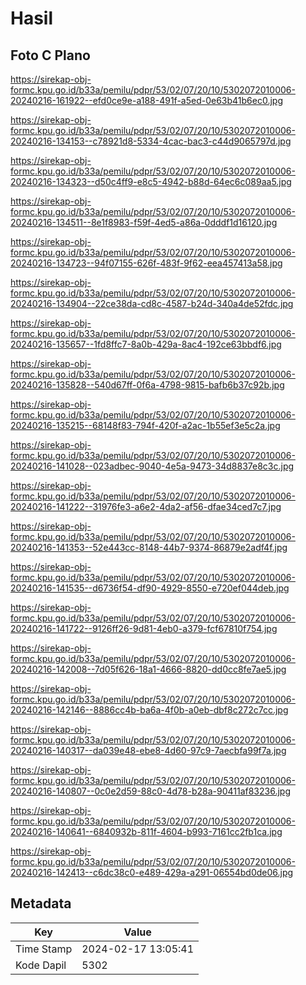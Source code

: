 # Hasil

## Foto C Plano

https://sirekap-obj-formc.kpu.go.id/b33a/pemilu/pdpr/53/02/07/20/10/5302072010006-20240216-161922--efd0ce9e-a188-491f-a5ed-0e63b41b6ec0.jpg

https://sirekap-obj-formc.kpu.go.id/b33a/pemilu/pdpr/53/02/07/20/10/5302072010006-20240216-134153--c78921d8-5334-4cac-bac3-c44d9065797d.jpg

https://sirekap-obj-formc.kpu.go.id/b33a/pemilu/pdpr/53/02/07/20/10/5302072010006-20240216-134323--d50c4ff9-e8c5-4942-b88d-64ec6c089aa5.jpg

https://sirekap-obj-formc.kpu.go.id/b33a/pemilu/pdpr/53/02/07/20/10/5302072010006-20240216-134511--8e1f8983-f59f-4ed5-a86a-0dddf1d16120.jpg

https://sirekap-obj-formc.kpu.go.id/b33a/pemilu/pdpr/53/02/07/20/10/5302072010006-20240216-134723--94f07155-626f-483f-9f62-eea457413a58.jpg

https://sirekap-obj-formc.kpu.go.id/b33a/pemilu/pdpr/53/02/07/20/10/5302072010006-20240216-134904--22ce38da-cd8c-4587-b24d-340a4de52fdc.jpg

https://sirekap-obj-formc.kpu.go.id/b33a/pemilu/pdpr/53/02/07/20/10/5302072010006-20240216-135657--1fd8ffc7-8a0b-429a-8ac4-192ce63bbdf6.jpg

https://sirekap-obj-formc.kpu.go.id/b33a/pemilu/pdpr/53/02/07/20/10/5302072010006-20240216-135828--540d67ff-0f6a-4798-9815-bafb6b37c92b.jpg

https://sirekap-obj-formc.kpu.go.id/b33a/pemilu/pdpr/53/02/07/20/10/5302072010006-20240216-135215--68148f83-794f-420f-a2ac-1b55ef3e5c2a.jpg

https://sirekap-obj-formc.kpu.go.id/b33a/pemilu/pdpr/53/02/07/20/10/5302072010006-20240216-141028--023adbec-9040-4e5a-9473-34d8837e8c3c.jpg

https://sirekap-obj-formc.kpu.go.id/b33a/pemilu/pdpr/53/02/07/20/10/5302072010006-20240216-141222--31976fe3-a6e2-4da2-af56-dfae34ced7c7.jpg

https://sirekap-obj-formc.kpu.go.id/b33a/pemilu/pdpr/53/02/07/20/10/5302072010006-20240216-141353--52e443cc-8148-44b7-9374-86879e2adf4f.jpg

https://sirekap-obj-formc.kpu.go.id/b33a/pemilu/pdpr/53/02/07/20/10/5302072010006-20240216-141535--d6736f54-df90-4929-8550-e720ef044deb.jpg

https://sirekap-obj-formc.kpu.go.id/b33a/pemilu/pdpr/53/02/07/20/10/5302072010006-20240216-141722--9126ff26-9d81-4eb0-a379-fcf67810f754.jpg

https://sirekap-obj-formc.kpu.go.id/b33a/pemilu/pdpr/53/02/07/20/10/5302072010006-20240216-142008--7d05f626-18a1-4666-8820-dd0cc8fe7ae5.jpg

https://sirekap-obj-formc.kpu.go.id/b33a/pemilu/pdpr/53/02/07/20/10/5302072010006-20240216-142146--8886cc4b-ba6a-4f0b-a0eb-dbf8c272c7cc.jpg

https://sirekap-obj-formc.kpu.go.id/b33a/pemilu/pdpr/53/02/07/20/10/5302072010006-20240216-140317--da039e48-ebe8-4d60-97c9-7aecbfa99f7a.jpg

https://sirekap-obj-formc.kpu.go.id/b33a/pemilu/pdpr/53/02/07/20/10/5302072010006-20240216-140807--0c0e2d59-88c0-4d78-b28a-90411af83236.jpg

https://sirekap-obj-formc.kpu.go.id/b33a/pemilu/pdpr/53/02/07/20/10/5302072010006-20240216-140641--6840932b-811f-4604-b993-7161cc2fb1ca.jpg

https://sirekap-obj-formc.kpu.go.id/b33a/pemilu/pdpr/53/02/07/20/10/5302072010006-20240216-142413--c6dc38c0-e489-429a-a291-06554bd0de06.jpg


## Metadata

| Key        | Value               |
| ---------- | ------------------- |
| Time Stamp | 2024-02-17 13:05:41 |
| Kode Dapil | 5302                |



